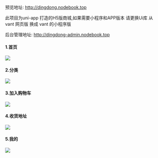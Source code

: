 预览地址: http://dingdong.nodebook.top


此项目为uni-app 打造的H5版商城,如果需要小程序和APP版本 请更换Ui库 从vant 网页版 换成 vant 的小程序版


后台管理地址: http://dingdong-admin.nodebook.top
#### 1.首页

![](https://user-gold-cdn.xitu.io/2020/3/12/170ccefad77bb8b3?w=342&h=582&f=gif&s=1146154)
#### 2.分类
![](https://user-gold-cdn.xitu.io/2020/3/12/170cceffd61b878c?w=342&h=582&f=gif&s=678201)
#### 3.加入购物车
![](https://user-gold-cdn.xitu.io/2020/3/12/170ccf00f900d318?w=342&h=582&f=gif&s=274787)
#### 4.收货地址
![](https://user-gold-cdn.xitu.io/2020/3/12/170ccf01837d3a4c?w=342&h=582&f=gif&s=475849)
#### 5.我的
![](https://user-gold-cdn.xitu.io/2020/3/12/170ccf021f2413e6?w=342&h=582&f=gif&s=534845)